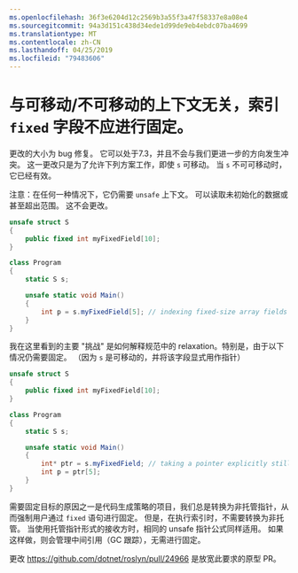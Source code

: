 ```yaml
---
ms.openlocfilehash: 36f3e6204d12c2569b3a55f3a47f58337e8a08e4
ms.sourcegitcommit: 94a3d151c438d34ede1d99de9eb4ebdc07ba4699
ms.translationtype: MT
ms.contentlocale: zh-CN
ms.lasthandoff: 04/25/2019
ms.locfileid: "79483606"
---
```

# <a name="indexing-fixed-fields-should-not-require-pinning-regardless-of-the-movableunmovable-context"></a>与可移动/不可移动的上下文无关，索引 `fixed` 字段不应进行固定。 #

更改的大小为 bug 修复。 它可以处于7.3，并且不会与我们更进一步的方向发生冲突。
这一更改只是为了允许下列方案工作，即使 `s` 可移动。 当 `s` 不可可移动时，它已经有效。 

注意：在任何一种情况下，它仍需要 `unsafe` 上下文。 可以读取未初始化的数据或甚至超出范围。 这不会更改。

```csharp
unsafe struct S
{
    public fixed int myFixedField[10];
}

class Program
{
    static S s;

    unsafe static void Main()
    {
        int p = s.myFixedField[5]; // indexing fixed-size array fields would be ok
    }
}
```

我在这里看到的主要 "挑战" 是如何解释规范中的 relaxation。特别是，由于以下情况仍需要固定。 （因为 `s` 是可移动的，并将该字段显式用作指针）

```csharp
unsafe struct S
{
    public fixed int myFixedField[10];
}

class Program
{
    static S s;

    unsafe static void Main()
    {
        int* ptr = s.myFixedField; // taking a pointer explicitly still requires pinning.
        int p = ptr[5];
    }
}
```

需要固定目标的原因之一是代码生成策略的项目，我们总是转换为非托管指针，从而强制用户通过 `fixed` 语句进行固定。 但是，在执行索引时，不需要转换为非托管。 当使用托管指针形式的接收方时，相同的 unsafe 指针公式同样适用。 如果这样做，则会管理中间引用（GC 跟踪），无需进行固定。

更改 https://github.com/dotnet/roslyn/pull/24966 是放宽此要求的原型 PR。
